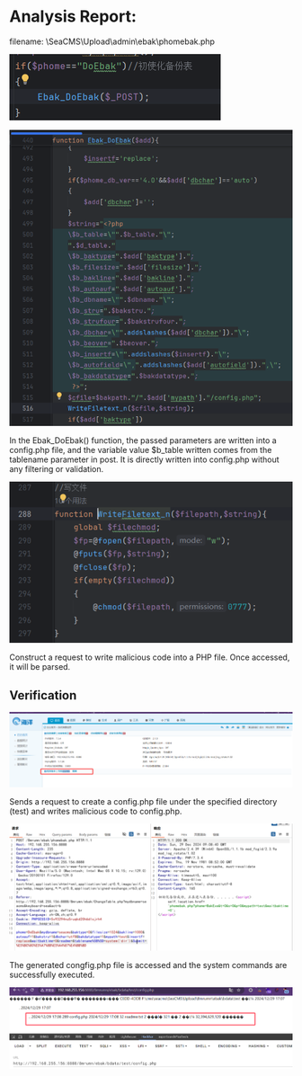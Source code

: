 # Analysis Report:

filename: \SeaCMS\Upload\admin\ebak\phomebak.php

![](./images/rce1.png)

![](./images/rce2.png)

In the Ebak_DoEbak() function, the passed parameters are written into a config.php file, and the variable value $b_table written comes from the tablename parameter in post. It is directly written into config.php without any filtering or validation.

![](./images/rce3.png)

Construct a request to write malicious code into a PHP file. Once accessed, it will be parsed.



## Verification

![](./images/rce4.png)

Sends a request to create a config.php file under the specified directory (test) and writes malicious code to config.php.

![](./images/rce5.png)

The generated congfig.php file is accessed and the system commands are successfully executed.

![](./images/rce6.png)